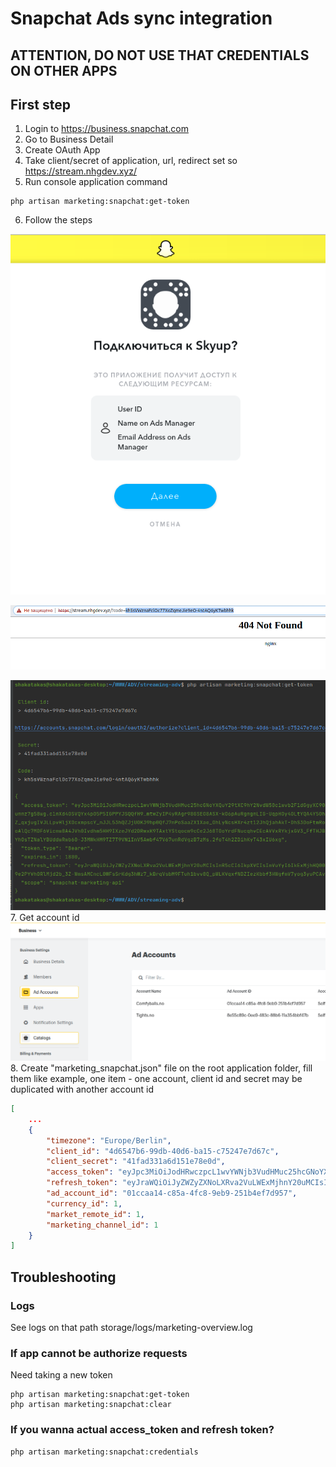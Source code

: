 # Snapchat Ads sync integration
## ATTENTION, DO NOT USE THAT CREDENTIALS ON OTHER APPS
## First step
1. Login to https://business.snapchat.com
2. Go to Business Detail
3. Create OAuth App
4. Take client/secret of application, url, redirect set so https://stream.nhgdev.xyz/
5. Run console application command
```shell
php artisan marketing:snapchat:get-token
```
6. Follow the steps

![img_1.png](img_1.png)
   
![img_2.png](img_2.png)

![img_3.png](img_3.png)
7. Get account id
![img_4.png](img_4.png)
8. Create "marketing_snapchat.json" file on the root application folder, fill them like example, one item - one account, client id and secret may be duplicated with another account id
```json
[
    ...
    {
        "timezone": "Europe/Berlin",
        "client_id": "4d6547b6-99db-40d6-ba15-c75247e7d67c",
        "client_secret": "41fad331a6d151e78e0d",
        "access_token": "eyJpc3MiOiJodHRwczpcL1wvYWNjb3VudHMuc25hcGNoYXQuY29tXC9hY2NvdW50c1wvb2F1dGgyXC90b2tlbiIsInR5cCI6IkpXVCIsImVuYyI6IkExMjhDQkMtSFMyNTYiLCJhbGciOiJkaXIiLCJraWQiOiJhY2Nlc3MtdG9rZW4tYTEyOGNiYy1oczI1Ni4wIn0..Q3ICpNPVnR18P-1y6dQK7w.N58oAP8PQGPiTV1Ce_GEfnDET3nY91lg9eVny_LFaFTi_8PXLDE4i0nxzEJP7iZKZq7RFuec1p4_hFFiwVS4WpYFZ7GT8GKZwXdOmHn5SoP-AWrDGen2N18g1kpwuRROpByli8B0oIMh3v-NBOO7b0FKkGlapBwysU4koh-xaGTa6Fx4eSHVEzP24WW13cAY-ts5ucw8_lajOJ7D_CdQF5GYmynbgTu30bl6CaGwRyQH0WU8XbstXqXXkilYyQ00o9iomWYJ-npk2nyivFKHqo9PYuaQ9ye9HYmqgdh0mwDUggU_Xn2PLpEjWI0xcPQdm7iMQh-bQ4C-ZVtk1Z-Stp1njU77_TraJEZ38A4hb_3ktiI1iJWvDYQHZNY8FOmpjuSJGum4lQgx5Fqe7YayndKx_td6cNc-Tw9AW99Y4i_FmDjqyV0EKgZowNzYgYjxVEzV9cLJMC9lc_InA8lrcrJvkB5pjiPamzKuFieJWsE6PRt5IwcfJjsPyaErEjgvZ0zWgiVWe-TlD8PidMBum3owHCHg0dbfEhxoJdKqP3fZeWqA8QwgEMoZHBJiaAUWbi9bvbXeaTfRxVP4DO9xwelB2GWA1kTrOLCuIdDU7MH3z5uIjRNYKYEC1PEr-NXOAEp9Ojw4Mi_2HavUXRxNNUYRY6paOkSqZHq7S30-i4IUVWEg2BqMBsqIMCcgrOKHFQxftJfVIecm7UkXL9z13-MfWpNnkbz7LWBSjwX4ouI.IpVKLL8VOEmKj7PdOPtRfg",
        "refresh_token": "eyJraWQiOiJyZWZyZXNoLXRva2VuLWExMjhnY20uMCIsInR5cCI6IkpXVCIsImVuYyI6IkExMjhHQ00iLCJhbGciOiJkaXIifQ..8jC3PnoLoSs4LelX.vIPyskmQyb5G_EvG85XAFG0O-pff1WBjYT7lW5ldv-WemGjcTNz0_HfMju62jwfRDq2oET0Co2-5C8dM5ssYgpHGq5pS3YZp_Gs8sRav3Xre6FYNOE1eZqP5TgWO-ratPM7tZDabK8zKkd0GU4fW1AkCejvfl_3Y25ql6kdMrgAZ-41Yrao6rpaPoOC2SA12arzxwonQ8PmqjpB4eRg6sJlgaunQDhdUqOYqOdXPsO2mwa53Tkurz6wob5PMfNRQx8a-_O9Fc_38fBw.zXCTwAAfXKPoWXgjIO8_9g",
        "ad_account_id": "01ccaa14-c85a-4fc8-9eb9-251b4ef7d957",
        "currency_id": 1,
        "market_remote_id": 1,
        "marketing_channel_id": 1
    }
]
```

## Troubleshooting
### Logs
See logs on that path storage/logs/marketing-overview.log

### If app cannot be authorize requests
Need taking a new token
```shell
php artisan marketing:snapchat:get-token
php artisan marketing:snapchat:clear
```
### If you wanna actual access_token and refresh token?
```shell
php artisan marketing:snapchat:credentials
```
